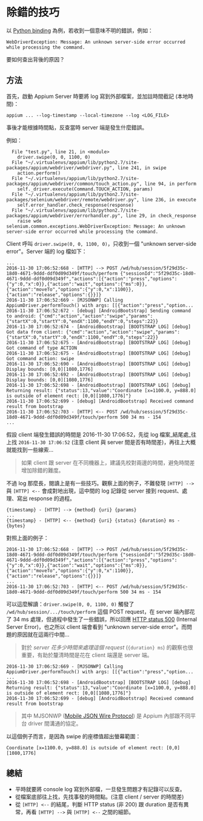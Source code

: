 # 除錯的技巧

以 [Python binding][appium-python-client] 為例，若收到一個意味不明的錯誤，例如：

    WebDriverException: Message: An unknown server-side error occurred while processing the command.

要如何查出背後的原因？

## 方法

首先，啟動 Appium Server 時要將 log 寫到外部檔案，並加註時間截記 (本地時間)：

    appium ... --log-timestamp --local-timezone --log <LOG_FILE>

事後才能根據時間點，反查當時 server 端是發生什麼錯誤。

例如：

```
  File "test.py", line 21, in <module>
    driver.swipe(0, 0, 1100, 0)
  File "~/.virtualenvs/appium/lib/python2.7/site-packages/appium/webdriver/webdriver.py", line 241, in swipe
    action.perform()
  File "~/.virtualenvs/appium/lib/python2.7/site-packages/appium/webdriver/common/touch_action.py", line 94, in perform
    self._driver.execute(Command.TOUCH_ACTION, params)
  File "~/.virtualenvs/appium/lib/python2.7/site-packages/selenium/webdriver/remote/webdriver.py", line 236, in execute
    self.error_handler.check_response(response)
  File "~/.virtualenvs/appium/lib/python2.7/site-packages/appium/webdriver/errorhandler.py", line 29, in check_response
    raise wde
selenium.common.exceptions.WebDriverException: Message: An unknown server-side error occurred while processing the command.
```

Client 呼叫 `driver.swipe(0, 0, 1100, 0)`，只收到一個 "unknown server-side error"。Server 端的 log 檔如下：

```
...
2016-11-30 17:06:52:668 - [HTTP] --> POST /wd/hub/session/5f29d35c-18d0-4671-9ddd-ddf0d09d349f/touch/perform {"sessionId":"5f29d35c-18d0-4671-9ddd-ddf0d09d349f","actions":[{"action":"press","options":{"y":0,"x":0}},{"action":"wait","options":{"ms":0}},{"action":"moveTo","options":{"y":0,"x":1100}},{"action":"release","options":{}}]}
2016-11-30 17:06:52:669 - [MJSONWP] Calling AppiumDriver.performTouch() with args: [[{"action":"press","option...
2016-11-30 17:06:52:672 - [debug] [AndroidBootstrap] Sending command to android: {"cmd":"action","action":"swipe","params":{"startX":0,"startY":0,"endX":1100,"endY":0,"steps":22}}
2016-11-30 17:06:52:674 - [AndroidBootstrap] [BOOTSTRAP LOG] [debug] Got data from client: {"cmd":"action","action":"swipe","params":{"startX":0,"startY":0,"endX":1100,"endY":0,"steps":22}}
2016-11-30 17:06:52:675 - [AndroidBootstrap] [BOOTSTRAP LOG] [debug] Got command of type ACTION
2016-11-30 17:06:52:675 - [AndroidBootstrap] [BOOTSTRAP LOG] [debug] Got command action: swipe
2016-11-30 17:06:52:690 - [AndroidBootstrap] [BOOTSTRAP LOG] [debug] Display bounds: [0,0][1080,1776]
2016-11-30 17:06:52:692 - [AndroidBootstrap] [BOOTSTRAP LOG] [debug] Display bounds: [0,0][1080,1776]
2016-11-30 17:06:52:698 - [AndroidBootstrap] [BOOTSTRAP LOG] [debug] Returning result: {"status":13,"value":"Coordinate [x=1100.0, y=888.0] is outside of element rect: [0,0][1080,1776]"}
2016-11-30 17:06:52:699 - [debug] [AndroidBootstrap] Received command result from bootstrap
2016-11-30 17:06:52:703 - [HTTP] <-- POST /wd/hub/session/5f29d35c-18d0-4671-9ddd-ddf0d09d349f/touch/perform 500 34 ms - 154
...
```

假設 client 端發生錯誤的時間是 2016-11-30 17:06:52，先從 log 檔案_結尾處_往上找 `2016-11-30 17:06:52` (注意 client 與 server 間是否有時間差)，再往上大概就能找到一些線索...

> <i class="fa fa-lightbulb-o fa-3x"></i>
> 如果 client 跟 server 在不同機器上，建議先校對兩邊的時間，避免時間差增加除錯的難度。

不過 log 那麼長，閱讀上是有一些技巧。觀察上面的例子，不難發現 `[HTTP] -->` 與 `[HTTP] <--` 會成對地出現，這中間的 log 記錄從 server 接到 request、處理、寫出 response 的過程。

    {timestamp} - [HTTP] --> {method} {uri} {params}
    ...
    {timestamp} - [HTTP] <-- {method} {uri} {status} {duration} ms - {bytes}

對照上面的例子：

```
2016-11-30 17:06:52:668 - [HTTP] --> POST /wd/hub/session/5f29d35c-18d0-4671-9ddd-ddf0d09d349f/touch/perform {"sessionId":"5f29d35c-18d0-4671-9ddd-ddf0d09d349f","actions":[{"action":"press","options":{"y":0,"x":0}},{"action":"wait","options":{"ms":0}},{"action":"moveTo","options":{"y":0,"x":1100}},{"action":"release","options":{}}]}
...
2016-11-30 17:06:52:703 - [HTTP] <-- POST /wd/hub/session/5f29d35c-18d0-4671-9ddd-ddf0d09d349f/touch/perform 500 34 ms - 154
```

可以這麼解讀：`driver.swipe(0, 0, 1100, 0)` 觸發了 `/wd/hub/session/.../touch/perform` 這個 POST request，在 server 端內部花了 34 ms 處理，但過程中發生了一些錯誤，所以回應 [HTTP status 500][http-500] (Internal Server Error)，也之所以 client 端會看到 "unknown server-side error"。而問題的原因就在這兩行中間...

> <i class="fa fa-sticky-note-o fa-3x"></i>
> 對於 _server 花多少時間來處理這個 request_ (`{duration} ms`) 的觀察也很重要，有助於釐清時間是花在 client 端還是 server 端。

```
2016-11-30 17:06:52:669 - [MJSONWP] Calling AppiumDriver.performTouch() with args: [[{"action":"press","option...
...
2016-11-30 17:06:52:698 - [AndroidBootstrap] [BOOTSTRAP LOG] [debug] Returning result: {"status":13,"value":"Coordinate [x=1100.0, y=888.0] is outside of element rect: [0,0][1080,1776]"}
2016-11-30 17:06:52:699 - [debug] [AndroidBootstrap] Received command result from bootstrap
```

> <i class="fa fa-lightbulb-o fa-3x"></i>
> 其中 MJSONWP ([Mobile JSON Wire Protocol][mjsonwp]) 是 Appium 內部跟不同平台 driver 間溝通的協定。 

以這個例子而言，是因為 swipe 的座標值超出螢幕範圍：

    Coordinate [x=1100.0, y=888.0] is outside of element rect: [0,0][1080,1776]

## 總結

 * 平時就要將 console log 寫到外部檔，一旦發生問題才有記錄可以反查。
 * 從檔案底部往上找，先找事發的時間點。(注意 client / server 的時間差)
 * 從 `[HTTP] <--` 的結尾，判斷 HTTP status (非 200) 跟 duration 是否有異常，再看 `[HTTP] -->` 與 `[HTTP] <--` 之間的細節。

 [appium-python-client]: https://github.com/appium/python-client
 [http-500]: https://en.wikipedia.org/wiki/List_of_HTTP_status_codes#500
 [mjsonwp]: https://github.com/appium/appium-base-driver/tree/master/lib/mjsonwp

